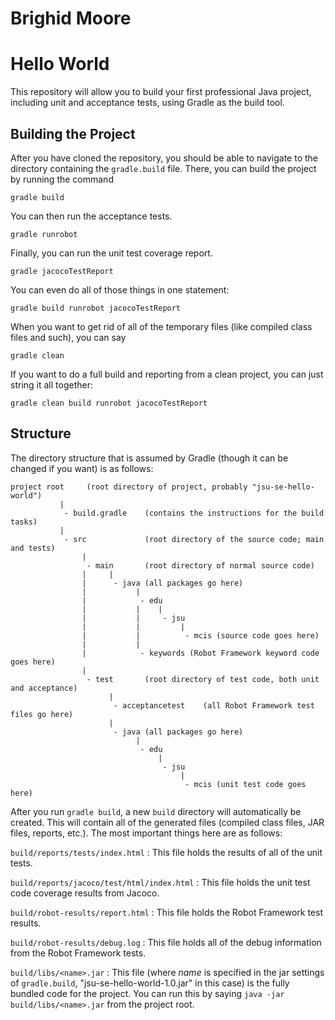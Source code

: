 # Brighid Moore
# Hello World
This repository will allow you to build your first professional Java
project, including unit and acceptance tests, using Gradle as the
build tool.

## Building the Project
After you have cloned the repository, you should be able to navigate
to the directory containing the `gradle.build` file. There, you can
build the project by running the command

`gradle build`

You can then run the acceptance tests. 

`gradle runrobot`

Finally, you can run the unit test coverage report.

`gradle jacocoTestReport`

You can even do all of those things in one statement:

`gradle build runrobot jacocoTestReport`

When you want to get rid of all of the temporary files (like compiled class files and such), you can say

`gradle clean`

If you want to do a full build and reporting from a clean project, you can just string it all together:

`gradle clean build runrobot jacocoTestReport`


## Structure
The directory structure that is assumed by Gradle (though it can be changed if you want) is as follows:

    project root     (root directory of project, probably "jsu-se-hello-world")
               |
                - build.gradle    (contains the instructions for the build tasks)
               |
                - src             (root directory of the source code; main and tests)
                    |
                     - main       (root directory of normal source code)
                    |     |
                    |      - java (all packages go here)
                    |           |
                    |            - edu    
                    |           |    |
                    |           |     - jsu
                    |           |         |
                    |           |          - mcis (source code goes here)
                    |           |
                    |            - keywords (Robot Framework keyword code goes here)
                    |
                     - test       (root directory of test code, both unit and acceptance)
                          |
                           - acceptancetest    (all Robot Framework test files go here)
                          |
                           - java (all packages go here)
                                |
                                 - edu    
                                     |
                                      - jsu
                                          |
                                           - mcis (unit test code goes here)

After you run `gradle build`, a new `build` directory will automatically be created. This will contain all of the generated files (compiled class files, JAR files, reports, etc.). The most important things here are as follows:

`build/reports/tests/index.html`
: This file holds the results of all of the unit tests.

`build/reports/jacoco/test/html/index.html`
: This file holds the unit test code coverage results from Jacoco.

`build/robot-results/report.html`
: This file holds the Robot Framework test results.

`build/robot-results/debug.log`
: This file holds all of the debug information from the Robot Framework tests.

`build/libs/<name>.jar`
: This file (where *name* is specified in the jar settings of `gradle.build`, "jsu-se-hello-world-1.0.jar" in this case) is the fully bundled code for the project. You can run this by saying
  `java -jar build/libs/<name>.jar`
  from the project root.








